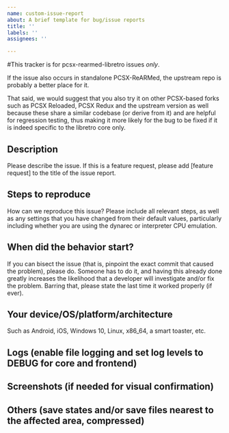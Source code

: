 ```yaml
---
name: custom-issue-report
about: A brief template for bug/issue reports
title: ''
labels: ''
assignees: ''

---
```


#This tracker is for pcsx-rearmed-libretro issues *only*.

If the issue also occurs in standalone PCSX-ReARMed, the upstream repo is probably a better place for it.

That said, we would suggest that you also try it on other PCSX-based forks such as PCSX Reloaded, PCSX Redux and the upstream version
as well because these share a similar codebase (or derive from it) and are helpful for regression testing, thus making it more 
likely for the bug to be fixed if it is indeed specific to the libretro core only.

## Description

Please describe the issue. If this is a feature request, please add [feature request] to the title of the issue report.

## Steps to reproduce

How can we reproduce this issue? Please include all relevant steps, as well as any settings that you have changed from their default values, particularly including whether you are using the dynarec or interpreter CPU emulation.

## When did the behavior start?

If you can bisect the issue (that is, pinpoint the exact commit that caused the problem), please do. Someone has to do it, and having this already done greatly increases the likelihood that a developer will investigate and/or fix the problem. Barring that, please state the last time it worked properly (if ever).

## Your device/OS/platform/architecture

Such as Android, iOS, Windows 10, Linux, x86_64, a smart toaster, etc.

## Logs (enable file logging and set log levels to DEBUG for core and frontend)

## Screenshots (if needed for visual confirmation)

## Others (save states and/or save files nearest to the affected area, compressed)
